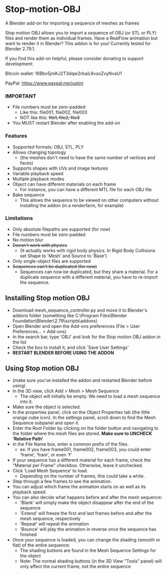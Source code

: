 # Stop-motion-OBJ
A Blender add-on for importing a sequence of meshes as frames

Stop motion OBJ allows you to import a sequence of OBJ (or STL or PLY) files and render them as individual frames. Have a RealFlow animation but want to render it in Blender? This addon is for you! Currently tested for Blender 2.79.1.

If you find this add-on helpful, please consider donating to support development:

Bitcoin wallet: 16Bbv5jmKJ2T3dqw2rbaiL6vsoZvyNvaU1

PayPal: https://www.paypal.me/justinj

### IMPORTANT
- File numbers must be zero-padded
  - Like this: file001, file002, file003
  - NOT like this: ~~file1, file2, file3~~
- You MUST restart Blender after enabling the add-on

### Features
- Supported formats: OBJ, STL, PLY
- Allows changing topology 
  - (the meshes don't need to have the same number of vertices and faces)
- Supports shapes with UVs and image textures
- Variable playback speed
- Multiple playback modes
- Object can have different materials on each frame
  - For instance, you can have a different MTL file for each OBJ file
- Bake sequence
  - This allows the sequence to be viewed on other computers without installing the addon (in a renderfarm, for example)

### Limitations
- Only absolute filepaths are supported (for now)
- File numbers must be zero-padded
- No motion blur
- ~~Doesn't work with physics~~ 
  - (It actually works with rigid body physics. In Rigid Body Collisions set Shape to 'Mesh' and Source to 'Base')
- Only single-object files are supported
- ~~Sequences can't be duplicated (for now)~~
  - Sequences can now be duplicated, but they share a material. For a duplicate sequence with a different material, you have to re-import the sequence.

## Installing Stop motion OBJ
- Download mesh_sequence_controller.py and move it to Blender's addons folder (something like C:\Program Files\Blender Foundation\Blender\2.79\scripts\addons)
- Open Blender and open the Add-ons preferences (File > User Preferences... > Add-ons)
- In the search bar, type 'OBJ' and look for the Stop motion OBJ addon in the list
- Check the box to install it, and click 'Save User Settings'
- **RESTART BLENDER BEFORE USING THE ADDON**

## Using Stop motion OBJ
- (make sure you've installed the addon and restarted Blender before using)
- In the 3D view, click Add > Mesh > Mesh Sequence
  - The object will initially be empty. We need to load a mesh sequence into it.
- Make sure the object is selected.
- In the properties panel, click on the Object Properties tab (the little orange cube icon). In the settings panel, scroll down to find the Mesh Sequence subpanel and open it.
- Enter the Root Folder by clicking on the folder button and navigating to the folder where the mesh files are stored. **Make sure to UNCHECK ‘Relative Path’**
- In the File Name box, enter a common prefix of the files.
  - ex: If you have frame001, frame002, frame003, you could enter ‘frame’, 'fram', or even 'f'
- If your sequence has a different material for each frame, check the "Material per Frame" checkbox. Otherwise, leave it unchecked.
- Click ‘Load Mesh Sequence’ to load. 
  - Depending on the number of frames, this could take a while.
- Step through a few frames to see the animation.
- You can adjust which frame the animation starts on as well as its playback speed.
- You can also decide what happens before and after the mesh sequence:
  - 'Blank' will simply make the object disappear after the end of the sequence
  - 'Extend' will freeze the first and last frames before and after the mesh sequence, respectively
  - 'Repeat' will repeat the animation
  - 'Bounce' will play the animation in reverse once the sequence has finished
- Once your sequence is loaded, you can change the shading (smooth or flat) of the entire sequence:
  - The shading buttons are found in the Mesh Sequence Settings for the object
  - Note: The normal shading buttons (in the 3D View "Tools" panel) will only affect the current frame, not the entire sequence
